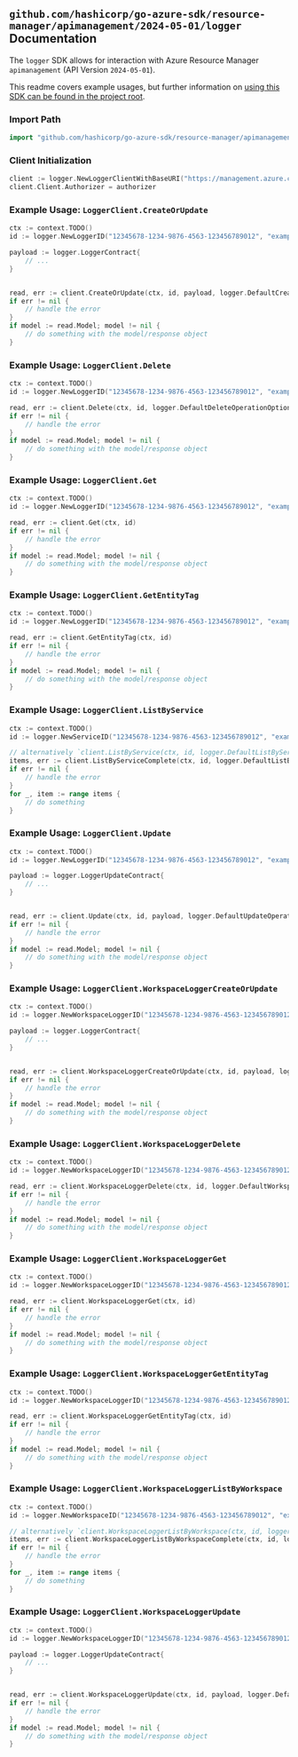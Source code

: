 
## `github.com/hashicorp/go-azure-sdk/resource-manager/apimanagement/2024-05-01/logger` Documentation

The `logger` SDK allows for interaction with Azure Resource Manager `apimanagement` (API Version `2024-05-01`).

This readme covers example usages, but further information on [using this SDK can be found in the project root](https://github.com/hashicorp/go-azure-sdk/tree/main/docs).

### Import Path

```go
import "github.com/hashicorp/go-azure-sdk/resource-manager/apimanagement/2024-05-01/logger"
```


### Client Initialization

```go
client := logger.NewLoggerClientWithBaseURI("https://management.azure.com")
client.Client.Authorizer = authorizer
```


### Example Usage: `LoggerClient.CreateOrUpdate`

```go
ctx := context.TODO()
id := logger.NewLoggerID("12345678-1234-9876-4563-123456789012", "example-resource-group", "serviceName", "loggerId")

payload := logger.LoggerContract{
	// ...
}


read, err := client.CreateOrUpdate(ctx, id, payload, logger.DefaultCreateOrUpdateOperationOptions())
if err != nil {
	// handle the error
}
if model := read.Model; model != nil {
	// do something with the model/response object
}
```


### Example Usage: `LoggerClient.Delete`

```go
ctx := context.TODO()
id := logger.NewLoggerID("12345678-1234-9876-4563-123456789012", "example-resource-group", "serviceName", "loggerId")

read, err := client.Delete(ctx, id, logger.DefaultDeleteOperationOptions())
if err != nil {
	// handle the error
}
if model := read.Model; model != nil {
	// do something with the model/response object
}
```


### Example Usage: `LoggerClient.Get`

```go
ctx := context.TODO()
id := logger.NewLoggerID("12345678-1234-9876-4563-123456789012", "example-resource-group", "serviceName", "loggerId")

read, err := client.Get(ctx, id)
if err != nil {
	// handle the error
}
if model := read.Model; model != nil {
	// do something with the model/response object
}
```


### Example Usage: `LoggerClient.GetEntityTag`

```go
ctx := context.TODO()
id := logger.NewLoggerID("12345678-1234-9876-4563-123456789012", "example-resource-group", "serviceName", "loggerId")

read, err := client.GetEntityTag(ctx, id)
if err != nil {
	// handle the error
}
if model := read.Model; model != nil {
	// do something with the model/response object
}
```


### Example Usage: `LoggerClient.ListByService`

```go
ctx := context.TODO()
id := logger.NewServiceID("12345678-1234-9876-4563-123456789012", "example-resource-group", "serviceName")

// alternatively `client.ListByService(ctx, id, logger.DefaultListByServiceOperationOptions())` can be used to do batched pagination
items, err := client.ListByServiceComplete(ctx, id, logger.DefaultListByServiceOperationOptions())
if err != nil {
	// handle the error
}
for _, item := range items {
	// do something
}
```


### Example Usage: `LoggerClient.Update`

```go
ctx := context.TODO()
id := logger.NewLoggerID("12345678-1234-9876-4563-123456789012", "example-resource-group", "serviceName", "loggerId")

payload := logger.LoggerUpdateContract{
	// ...
}


read, err := client.Update(ctx, id, payload, logger.DefaultUpdateOperationOptions())
if err != nil {
	// handle the error
}
if model := read.Model; model != nil {
	// do something with the model/response object
}
```


### Example Usage: `LoggerClient.WorkspaceLoggerCreateOrUpdate`

```go
ctx := context.TODO()
id := logger.NewWorkspaceLoggerID("12345678-1234-9876-4563-123456789012", "example-resource-group", "serviceName", "workspaceId", "loggerId")

payload := logger.LoggerContract{
	// ...
}


read, err := client.WorkspaceLoggerCreateOrUpdate(ctx, id, payload, logger.DefaultWorkspaceLoggerCreateOrUpdateOperationOptions())
if err != nil {
	// handle the error
}
if model := read.Model; model != nil {
	// do something with the model/response object
}
```


### Example Usage: `LoggerClient.WorkspaceLoggerDelete`

```go
ctx := context.TODO()
id := logger.NewWorkspaceLoggerID("12345678-1234-9876-4563-123456789012", "example-resource-group", "serviceName", "workspaceId", "loggerId")

read, err := client.WorkspaceLoggerDelete(ctx, id, logger.DefaultWorkspaceLoggerDeleteOperationOptions())
if err != nil {
	// handle the error
}
if model := read.Model; model != nil {
	// do something with the model/response object
}
```


### Example Usage: `LoggerClient.WorkspaceLoggerGet`

```go
ctx := context.TODO()
id := logger.NewWorkspaceLoggerID("12345678-1234-9876-4563-123456789012", "example-resource-group", "serviceName", "workspaceId", "loggerId")

read, err := client.WorkspaceLoggerGet(ctx, id)
if err != nil {
	// handle the error
}
if model := read.Model; model != nil {
	// do something with the model/response object
}
```


### Example Usage: `LoggerClient.WorkspaceLoggerGetEntityTag`

```go
ctx := context.TODO()
id := logger.NewWorkspaceLoggerID("12345678-1234-9876-4563-123456789012", "example-resource-group", "serviceName", "workspaceId", "loggerId")

read, err := client.WorkspaceLoggerGetEntityTag(ctx, id)
if err != nil {
	// handle the error
}
if model := read.Model; model != nil {
	// do something with the model/response object
}
```


### Example Usage: `LoggerClient.WorkspaceLoggerListByWorkspace`

```go
ctx := context.TODO()
id := logger.NewWorkspaceID("12345678-1234-9876-4563-123456789012", "example-resource-group", "serviceName", "workspaceId")

// alternatively `client.WorkspaceLoggerListByWorkspace(ctx, id, logger.DefaultWorkspaceLoggerListByWorkspaceOperationOptions())` can be used to do batched pagination
items, err := client.WorkspaceLoggerListByWorkspaceComplete(ctx, id, logger.DefaultWorkspaceLoggerListByWorkspaceOperationOptions())
if err != nil {
	// handle the error
}
for _, item := range items {
	// do something
}
```


### Example Usage: `LoggerClient.WorkspaceLoggerUpdate`

```go
ctx := context.TODO()
id := logger.NewWorkspaceLoggerID("12345678-1234-9876-4563-123456789012", "example-resource-group", "serviceName", "workspaceId", "loggerId")

payload := logger.LoggerUpdateContract{
	// ...
}


read, err := client.WorkspaceLoggerUpdate(ctx, id, payload, logger.DefaultWorkspaceLoggerUpdateOperationOptions())
if err != nil {
	// handle the error
}
if model := read.Model; model != nil {
	// do something with the model/response object
}
```
